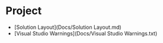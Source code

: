 # Project

- [Solution Layout](Docs/Solution Layout.md)
- [Visual Studio Warnings](Docs/Visual Studio Warnings.txt)



